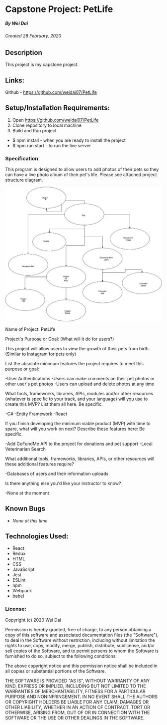# Capstone Project: PetLife
##### By Wei Dai
###### Created 28 February, 2020 

## Description

This project is my capstone project.

## Links:

Github - https://github.com/weidai07/PetLife

## Setup/Installation Requirements:

1. Open https://github.com/weidai07/PetLife
2. Clone repository to local machine 
3. Build and Run project

  - $ npm install - when you are ready to install the project 
  - $ npm run start - to run the live server

### Specification

This program is designed to allow users to add photos of their pets so they can have a live photo album of their pet's life. Please see attached project structure diagram.  

![Project Structure Diagram](/Capstone.png)

Name of Project: PetLife

Project's Purpose or Goal: (What will it do for users?)

This project will allow users to view the growth of their pets from birth. (Similar to Instagram for pets only)

List the absolute minimum features the project requires to meet this purpose or goal:

-User Authentications
-Users can make comments on their pet photos or other user's pet photos
-Users can upload and delete photos at any time

What tools, frameworks, libraries, APIs, modules and/or other resources (whatever is specific to your track, and your language) will you use to create this MVP? List them all here. Be specific.

-C#
-Entity Framework 
-React

If you finish developing the minimum viable product (MVP) with time to spare, what will you work on next? Describe these features here: Be specific.

-Add GoFundMe API to the project for donations and pet support
-Local Veterinarian Search 

What additional tools, frameworks, libraries, APIs, or other resources will these additional features require?

-Databases of users and their information uploads

Is there anything else you'd like your instructor to know?

-None at the moment

## Known Bugs

* _None at this time_ 

## Technologies Used:  

* React
* Redux
* HTML
* CSS
* JavaScript
* Jest
* ESLint
* npm
* Webpack
* babel

### License:

Copyright (c) 2020 Wei Dai

Permission is hereby granted, free of charge, to any person obtaining a copy of this software and associated documentation files (the "Software"), to deal in the Software without restriction, including without limitation the rights to use, copy, modify, merge, publish, distribute, sublicense, and/or sell copies of the Software, and to permit persons to whom the Software is furnished to do so, subject to the following conditions:

The above copyright notice and this permission notice shall be included in all copies or substantial portions of the Software.

THE SOFTWARE IS PROVIDED "AS IS", WITHOUT WARRANTY OF ANY KIND, EXPRESS OR IMPLIED, INCLUDING BUT NOT LIMITED TO THE WARRANTIES OF MERCHANTABILITY, FITNESS FOR A PARTICULAR PURPOSE AND NONINFRINGEMENT. IN NO EVENT SHALL THE AUTHORS OR COPYRIGHT HOLDERS BE LIABLE FOR ANY CLAIM, DAMAGES OR OTHER LIABILITY, WHETHER IN AN ACTION OF CONTRACT, TORT OR OTHERWISE, ARISING FROM, OUT OF OR IN CONNECTION WITH THE SOFTWARE OR THE USE OR OTHER DEALINGS IN THE SOFTWARE.